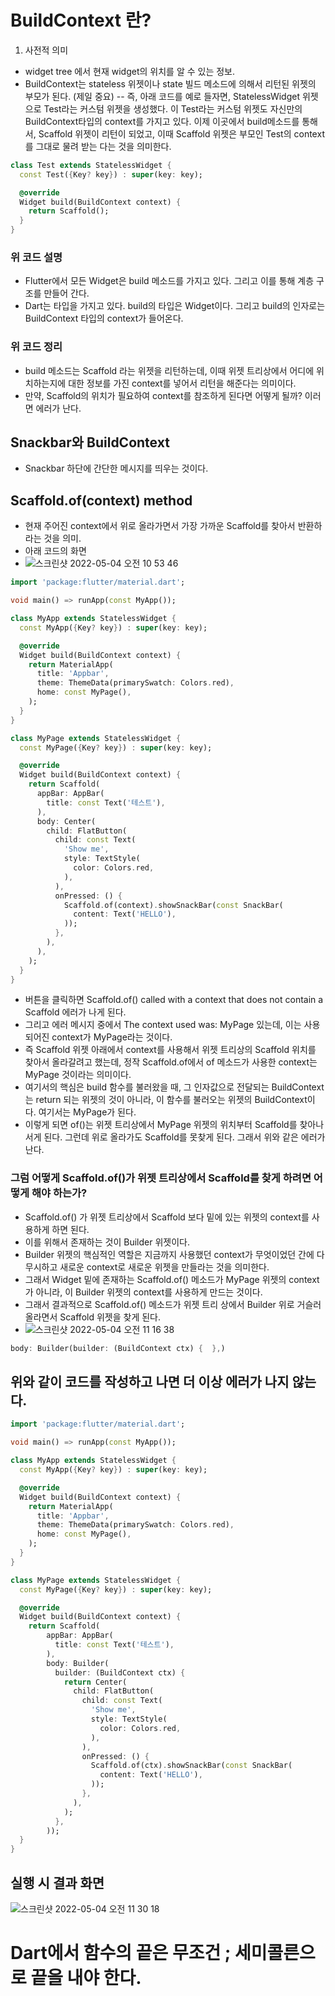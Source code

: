 # BuildContext 란?
1. 사전적 의미
- widget tree 에서 현재 widget의 위치를 알 수 있는 정보.
- BuildContext는 stateless 위젯이나 state 빌드 메소드에 의해서 리턴된 위젯의 부모가 된다. (제일 중요)
-- 즉, 아래 코드를 예로 들자면, StatelessWidget 위젯으로 Test라는 커스텀 위젯을 생성했다. 이 Test라는 커스텀 위젯도 자신만의 BuildContext타입의 context를 가지고 있다. 이제 이곳에서 build메소드를 통해서, Scaffold 위젯이 리턴이 되었고, 이때 Scaffold 위젯은 부모인 Test의 context를 그대로 물려 받는 다는 것을 의미한다. 

```dart
class Test extends StatelessWidget {
  const Test({Key? key}) : super(key: key);

  @override
  Widget build(BuildContext context) {
    return Scaffold();
  }
}
```

### 위 코드 설명
- Flutter에서 모든 Widget은 build 메소드를 가지고 있다. 그리고 이를 통해 계층 구조를 만들어 간다.
- Dart는 타입을 가지고 있다. build의 타입은 Widget이다. 그리고 build의 인자로는 BuildContext 타입의 context가 들어온다. 
### 위 코드 정리
- build 메소드는 Scaffold 라는 위젯을 리턴하는데, 이때 위젯 트리상에서 어디에 위치하는지에 대한 정보를 가진 context를 넣어서 리턴을 해준다는 의미이다. 
- 만약, Scaffold의 위치가 필요하여 context를 참조하게 된다면 어떻게 될까? 이러면 에러가 난다. 

## Snackbar와 BuildContext
- Snackbar 하단에 간단한 메시지를 띄우는 것이다.

## Scaffold.of(context) method
- 현재 주어진 context에서 위로 올라가면서 가장 가까운 Scaffold를 찾아서 반환하라는 것을 의미.
- 아래 코드의 화면
- ![스크린샷 2022-05-04 오전 10 53 46](https://user-images.githubusercontent.com/43905552/166613500-9f843b34-9fcc-42da-bede-2aed63edbfca.png)

```dart
import 'package:flutter/material.dart';

void main() => runApp(const MyApp());

class MyApp extends StatelessWidget {
  const MyApp({Key? key}) : super(key: key);

  @override
  Widget build(BuildContext context) {
    return MaterialApp(
      title: 'Appbar',
      theme: ThemeData(primarySwatch: Colors.red),
      home: const MyPage(),
    );
  }
}

class MyPage extends StatelessWidget {
  const MyPage({Key? key}) : super(key: key);

  @override
  Widget build(BuildContext context) {
    return Scaffold(
      appBar: AppBar(
        title: const Text('테스트'),
      ),
      body: Center(
        child: FlatButton(
          child: const Text(
            'Show me',
            style: TextStyle(
              color: Colors.red,
            ),
          ),
          onPressed: () {
            Scaffold.of(context).showSnackBar(const SnackBar(
              content: Text('HELLO'),
            ));
          },
        ),
      ),
    );
  }
}

```

- 버튼을 클릭하면 Scaffold.of() called with a context that does not contain a Scaffold 에러가 나게 된다.
- 그리고 에러 메시지 중에서 The context used was: MyPage 있는데, 이는 사용되어진 context가 MyPage라는 것이다.
- 즉 Scaffold 위젯 아래에서 context를 사용해서 위젯 트리상의 Scaffold 위치를 찾아서 올라갈려고 했는데, 정작  Scaffold.of에서 of 메소드가 사용한 context는 MyPage 것이라는 의미이다. 
- 여기서의 핵심은 build 함수를 불러왔을 때, 그 인자값으로 전달되는 BuildContext는 return 되는 위젯의 것이 아니라, 이 함수를 불러오는 위젯의 BuildContext이다. 여기서는 MyPage가 된다.
- 이렇게 되면 of()는 위젯 트리상에서 MyPage 위젯의 위치부터 Scaffold를 찾아나서게 된다. 그런데 위로 올라가도 Scaffold를 못찾게 된다. 그래서 위와 같은 에러가 난다.

### 그럼 어떻게 Scaffold.of()가 위젯 트리상에서 Scaffold를 찾게 하려면 어떻게 해야 하는가?
- Scaffold.of() 가 위젯 트리상에서 Scaffold 보다 밑에 있는 위젯의 context를 사용하게 하면 된다. 
- 이를 위해서 존재하는 것이 Builder 위젯이다. 
- Builder 위젯의 핵심적인 역할은 지금까지 사용했던 context가 무엇이었던 간에 다 무시하고 새로운 context로 새로운 위젯을 만들라는 것을 의미한다. 
- 그래서 Widget 밑에 존재하는 Scaffold.of() 메소드가 MyPage 위젯의 context가 아니라, 이 Builder 위젯의 context를 사용하게 만드는 것이다. 
- 그래서 결과적으로 Scaffold.of() 메소드가 위젯 트리 상에서 Builder 위로 거슬러 올라면서 Scaffold 위젯을 찾게 된다. 
- ![스크린샷 2022-05-04 오전 11 16 38](https://user-images.githubusercontent.com/43905552/166614992-58e538ec-bf38-4e9b-baf1-4fb9e2280446.png)
```dart
body: Builder(builder: (BuildContext ctx) {  },)
```

## 위와 같이 코드를 작성하고 나면 더 이상 에러가 나지 않는다.
```dart
import 'package:flutter/material.dart';

void main() => runApp(const MyApp());

class MyApp extends StatelessWidget {
  const MyApp({Key? key}) : super(key: key);

  @override
  Widget build(BuildContext context) {
    return MaterialApp(
      title: 'Appbar',
      theme: ThemeData(primarySwatch: Colors.red),
      home: const MyPage(),
    );
  }
}

class MyPage extends StatelessWidget {
  const MyPage({Key? key}) : super(key: key);

  @override
  Widget build(BuildContext context) {
    return Scaffold(
        appBar: AppBar(
          title: const Text('테스트'),
        ),
        body: Builder(
          builder: (BuildContext ctx) {
            return Center(
              child: FlatButton(
                child: const Text(
                  'Show me',
                  style: TextStyle(
                    color: Colors.red,
                  ),
                ),
                onPressed: () {
                  Scaffold.of(ctx).showSnackBar(const SnackBar(
                    content: Text('HELLO'),
                  ));
                },
              ),
            );
          },
        ));
  }
}


```
## 실행 시 결과 화면
![스크린샷 2022-05-04 오전 11 30 18](https://user-images.githubusercontent.com/43905552/166615885-79c833dd-5668-4d7f-81e0-0c644126a3b3.png)

# Dart에서 함수의 끝은 무조건 ; 세미콜른으로 끝을 내야 한다.


